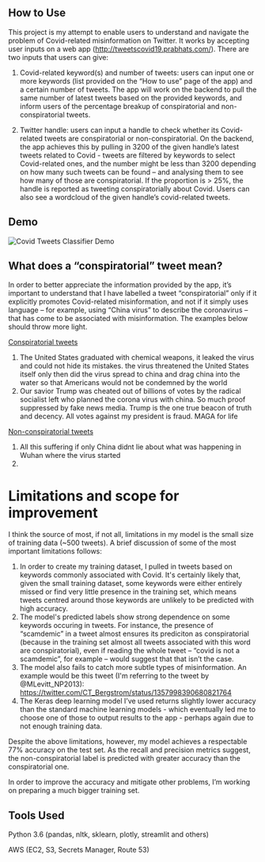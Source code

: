 ## How to Use

This project is my attempt to enable users to understand and navigate the problem of Covid-related misinformation on Twitter. It works by accepting user inputs on a web app (http://tweetscovid19.prabhats.com/). There are two inputs that users can give:

1. Covid-related keyword(s) and number of tweets: users can input one or more keywords (list provided on the “How to use” page of the app) and a certain number of tweets. The app will work on the backend to pull the same number of latest tweets based on the provided keywords, and inform users of the percentage breakup of conspiratorial and non-conspiratorial tweets. 

2. Twitter handle: users can input a handle to check whether its Covid-related tweets are conspiratorial or non-conspiratorial. On the backend, the app achieves this by pulling in 3200 of the given handle’s latest tweets related to Covid - tweets are filtered by keywords to select Covid-related ones, and the number might be less than 3200 depending on how many such tweets can be found – and analysing them to see how many of those are conspiratorial. If the proportion is > 25%, the handle is reported as tweeting conspiratorially about Covid. Users can also see a wordcloud of the given handle’s covid-related tweets.

## Demo
![Covid Tweets Classifier Demo](https://media.giphy.com/media/WOiDTIsGuRfjSJMrS1/giphy.gif)


## What does a “conspiratorial” tweet mean?

In order to better appreciate the information provided by the app, it’s important to understand that I have labelled a tweet “conspiratorial” only if it explicitly promotes Covid-related misinformation, and not if it simply uses language – for example, using “China virus” to describe the coronavirus – that has come to be associated with misinformation. The examples below should throw more light.

<ins>Conspiratorial tweets</ins>
1. The United States graduated with chemical weapons, it leaked the virus and could not hide its mistakes. the virus threatened the United States itself only then did the virus spread to china and drag china into the water so that Americans would not be condemned by the world
2. Our savior Trump was cheated out of billions of votes by the radical socialist left who planned the corona virus with china. So much proof suppressed by fake news media. Trump is the one true beacon of truth and decency. All votes against my president is fraud. MAGA for life

<ins>Non-conspiratorial tweets</ins>
1. All this suffering if only China didnt lie about what was happening in Wuhan where the virus started
2. 

# Limitations and scope for improvement

I think the source of most, if not all, limitations in my model is the small size of training data (~500 tweets). A brief discussion of some of the most important limitations follows:

1. In order to create my training dataset, I pulled in tweets based on keywords commonly associated with Covid. It's certainly likely that, given the small training dataset, some keywords were either entirely missed or find very little presence in the training set, which means tweets centred around those keywords are unlikely to be predicted with high accuracy.
2. The model's predicted labels show strong dependence on some keywords occuring in tweets. For instance, the presence of “scamdemic” in a tweet almost ensures its prediciton as conspiratorial (because in the training set almost all tweets associated with this word are conspiratorial), even if reading the whole tweet – “covid is not a scamdemic”, for example – would suggest that that isn’t the case.
3. The model also fails to catch more subtle types of misinformation. An example would be this tweet (I'm referring to the tweet by @MLevitt_NP2013): https://twitter.com/CT_Bergstrom/status/1357998390680821764
4. The Keras deep learning model I’ve used returns slightly lower accuracy than the standard machine learning models - which eventually led me to choose one of those to output results to the app - perhaps again due to not enough training data.

Despite the above limitations, however, my model achieves a respectable 77% accuracy on the test set. As the recall and precision metrics suggest, the non-conspiratorial label is predicted with greater accuracy than the conspiratorial one.

In order to improve the accuracy and mitigate other problems, I’m working on preparing a much bigger training set.

## Tools Used

Python 3.6 (pandas, nltk, sklearn, plotly, streamlit and others)

AWS (EC2, S3, Secrets Manager, Route 53)

